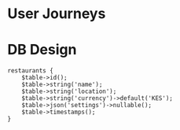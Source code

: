 # User Journeys



# DB Design
```
restaurants {
	$table->id();
    $table->string('name');
    $table->string('location');
    $table->string('currency')->default('KES');
    $table->json('settings')->nullable();
    $table->timestamps();
}
```
